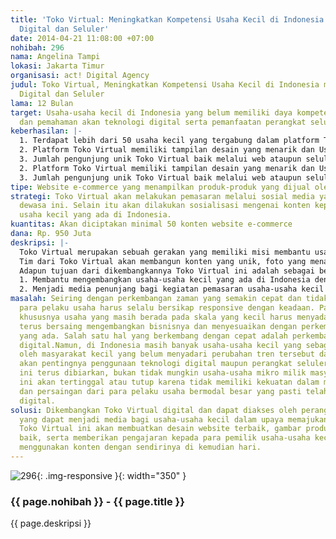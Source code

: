 ```yaml
---
title: 'Toko Virtual: Meningkatkan Kompetensi Usaha Kecil di Indonesia Melalui Teknologi
  Digital dan Seluler'
date: 2014-04-21 11:08:00 +07:00
nohibah: 296
nama: Angelina Tampi
lokasi: Jakarta Timur
organisasi: act! Digital Agency
judul: Toko Virtual, Meningkatkan Kompetensi Usaha Kecil di Indonesia melalui teknologi
  Digital dan Seluler
lama: 12 Bulan
target: Usaha-usaha kecil di Indonesia yang belum memiliki daya kompetensi yang kuat
  dan pemahaman akan teknologi digital serta pemanfaatan perangkat seluler.
keberhasilan: |-
  1. Terdapat lebih dari 50 usaha kecil yang tergabung dalam platform Toko Virtual.
  2. Platform Toko Virtual memiliki tampilan desain yang menarik dan User Interface yang efisien.
  3. Jumlah pengunjung unik Toko Virtual baik melalui web ataupun seluler mencapai 100.000 pengunjung unik setiap bulannya.1. Terdapat lebih dari 50 usaha kecil yang tergabung dalam platform Toko Virtual.
  2. Platform Toko Virtual memiliki tampilan desain yang menarik dan User Interface yang efisien.
  3. Jumlah pengunjung unik Toko Virtual baik melalui web ataupun seluler mencapai 100.000 pengunjung unik setiap bulannya.
tipe: Website e-commerce yang menampilkan produk-produk yang dijual oleh UKM & UMKM
strategi: Toko Virtual akan melakukan pemasaran melalui sosial media yang banyak berkembang
  dewasa ini. Selain itu akan dilakukan sosialisasi mengenai konten kepada pemilik-pemilik
  usaha kecil yang ada di Indonesia.
kuantitas: Akan diciptakan minimal 50 konten website e-commerce
dana: Rp. 950 Juta
deskripsi: |-
  Toko Virtual merupakan sebuah gerakan yang memiliki misi membantu usaha-usaha kecil di Indonesia dengan cara menjadi media penghubung antara pedagang dan konsumen guna meningkatkan daya kompetensi usaha-usaha kecil melalui teknologi digital dan seluler. Toko virtual ini berbentuk web responsif yang dapat diakses melalui perangkat seluler yang menyediakan platform tersebut.
  Tim dari Toko Virtual akan membangun konten yang unik, foto yang menarik, serta desain yang keren untuk platform digital usaha-usaha kecil tersebut. Tim dari toko Virtual juga akan memberikan pengajaran mengenai penggunaan dan pemanfaatan teknologi platform Toko Virtual kepada usaha-usaha kecil tersebut sehingga mereka mampu secara mandiri untuk memasarkan dan berdagang secara online ke pangsa pasar yang jauh lebih luas dari sebelumnya.
  Adapun tujuan dari dikembangkannya Toko Virtual ini adalah sebagai berikut :
  1. Membantu mengembangkan usaha-usaha kecil yang ada di Indonesia dengan cara meningkatkan daya kompetensi mereka melalui teknologi digital dan perangkat seluler.
  2. Menjadi media penunjang bagi kegiatan pemasaran usaha-usaha kecil yang ada di Indonesia.
masalah: Seiring dengan perkembangan zaman yang semakin cepat dan tidak pasti membuat
  para pelaku usaha harus selalu bersikap responsive dengan keadaan. Para pelaku usaha
  khususnya usaha yang masih berada pada skala yang kecil harus menyadari agar dapat
  terus bersaing mengembangkan bisnisnya dan menyesuaikan dengan perkembangan tren
  yang ada. Salah satu hal yang berkembang dengan cepat adalah perkembangan dunia
  digital.Namun, di Indonesia masih banyak usaha-usaha kecil yang sebagian besar dimiliki
  oleh masyarakat kecil yang belum menyadari perubahan tren tersebut dan belum memahami
  akan pentingnya penggunaan teknologi digital maupun perangkat seluler. Apabila hal
  ini terus dibiarkan, bukan tidak mungkin usaha-usaha mikro milik masyarakat kecil
  ini akan tertinggal atau tutup karena tidak memiliki kekuatan dalam menghadapi perubahan
  dan persaingan dari para pelaku usaha bermodal besar yang pasti telah memahami teknologi
  digital.
solusi: Dikembangkan Toko Virtual digital dan dapat diakses oleh perangkat seluler
  yang dapat menjadi media bagi usaha-usaha kecil dalam upaya memajukan usahanya.
  Toko Virtual ini akan membuatkan desain website terbaik, gambar produk yang berkualitas
  baik, serta memberikan pengajaran kepada para pemilik usaha-usaha kecil supaya dapat
  menggunakan konten dengan sendirinya di kemudian hari.
---
```


![296](/static/img/hibahcms/296.png){: .img-responsive }{: width="350" }

### {{ page.nohibah }} - {{ page.title }}

{{ page.deskripsi }}
